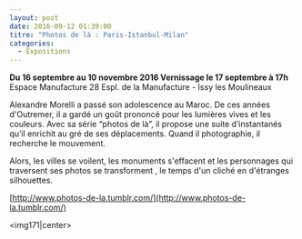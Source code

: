 ```yaml
---
layout: post
date: 2016-09-12 01:39:00
titre: "Photos de là : Paris-Istanbul-Milan"
categories:
  - Expositions
---
```

<b>Du 16 septembre au 10 novembre 2016 
Vernissage le 17 septembre à 17h</b>
Espace Manufacture
28 Espl. de la Manufacture - Issy les Moulineaux

Alexandre Morelli a passé son adolescence au Maroc. De ces années d'Outremer, il a gardé un goût prononcé pour les lumières vives et les couleurs. Avec sa série “photos de là”, il propose une suite d’instantanés qu’il enrichit au gré de ses déplacements.
Quand il photographie, il recherche le mouvement.

Alors, les villes se voilent, les monuments s'effacent et les personnages qui traversent ses photos se transforment , le temps d'un cliché en d'étranges silhouettes.

[http://www.photos-de-la.tumblr.com/](http://www.photos-de-la.tumblr.com/)


<img171|center>


